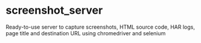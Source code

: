 # screenshot_server
Ready-to-use server to capture screenshots, HTML source code, HAR logs, page title and destination URL using chromedriver and selenium
